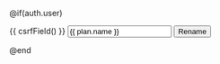 @if(auth.user)
<form action="{{ route('rename-plan', { id: plan.id}) }}" method="POST">
{{ csrfField() }}
<input type="text" name="newName" value="{{ plan.name }}" />
<button type="submit" class="btn btn-primary">Rename</button>
</form>
@end
